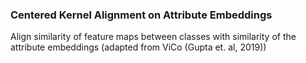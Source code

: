 ### Centered Kernel Alignment on Attribute Embeddings

Align similarity of feature maps between classes with similarity of the attribute embeddings (adapted from ViCo (Gupta et. al, 2019))









